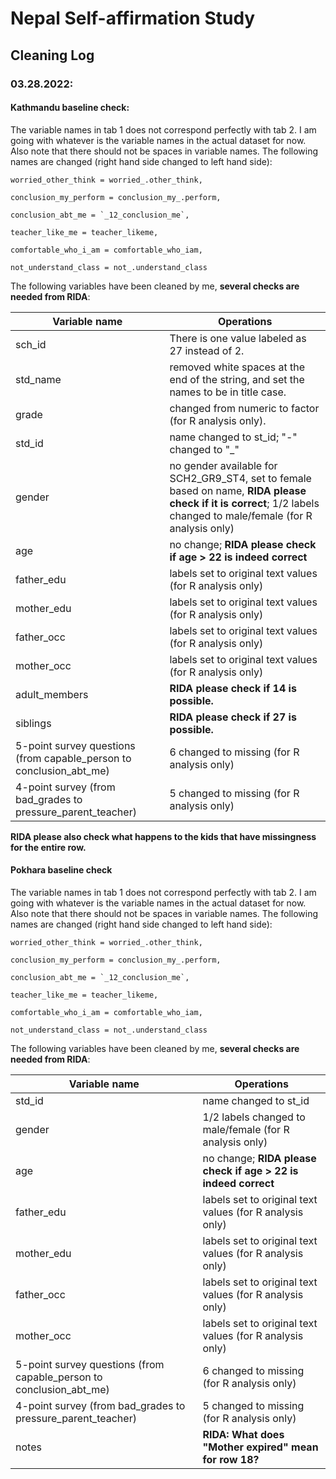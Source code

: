 # Nepal Self-affirmation Study

## Cleaning Log

### **03.28.2022**:

#### **Kathmandu baseline check:**

The variable names in tab 1 does not correspond perfectly with tab 2. I am going with whatever is the variable names in the actual dataset for now. Also note that there should not be spaces in variable names. The following names are changed (right hand side changed to left hand side):

    worried_other_think = worried_.other_think,

    conclusion_my_perform = conclusion_my_.perform,

    conclusion_abt_me = `_12_conclusion_me`,

    teacher_like_me = teacher_likeme,

    comfortable_who_i_am = comfortable_who_iam,

    not_understand_class = not_.understand_class

The following variables have been cleaned by me, **several checks are needed from RIDA**:

| Variable name                                                       | Operations                                                                                                                                                         |
|---------------------------------------------------------------------|--------------------------------------------------------------------------------------------------------------------------------------------------------------------|
| sch_id                                                              | There is one value labeled as 27 instead of 2.                                                                                                                     |
| std_name                                                            | removed white spaces at the end of the string, and set the names to be in title case.                                                                              |
| grade                                                               | changed from numeric to factor (for R analysis only).                                                                                                              |
| std_id                                                              | name changed to st_id; "-" changed to "\_"                                                                                                                         |
| gender                                                              | no gender available for SCH2_GR9_ST4, set to female based on name, **RIDA please check if it is correct**; 1/2 labels changed to male/female (for R analysis only) |
| age                                                                 | no change; **RIDA please check if age \> 22 is indeed correct**                                                                                                    |
| father_edu                                                          | labels set to original text values (for R analysis only)                                                                                                           |
| mother_edu                                                          | labels set to original text values (for R analysis only)                                                                                                           |
| father_occ                                                          | labels set to original text values (for R analysis only)                                                                                                           |
| mother_occ                                                          | labels set to original text values (for R analysis only)                                                                                                           |
| adult_members                                                       | **RIDA please check if 14 is possible.**                                                                                                                           |
| siblings                                                            | **RIDA please check if 27 is possible.**                                                                                                                           |
| 5-point survey questions (from capable_person to conclusion_abt_me) | 6 changed to missing (for R analysis only)                                                                                                                         |
| 4-point survey (from bad_grades to pressure_parent_teacher)         | 5 changed to missing (for R analysis only)                                                                                                                         |

**RIDA please also check what happens to the kids that have missingness for the entire row.**

#### Pokhara baseline check

The variable names in tab 1 does not correspond perfectly with tab 2. I am going with whatever is the variable names in the actual dataset for now. Also note that there should not be spaces in variable names. The following names are changed (right hand side changed to left hand side):

    worried_other_think = worried_.other_think,

    conclusion_my_perform = conclusion_my_.perform,

    conclusion_abt_me = `_12_conclusion_me`,

    teacher_like_me = teacher_likeme,

    comfortable_who_i_am = comfortable_who_iam,

    not_understand_class = not_.understand_class

The following variables have been cleaned by me, **several checks are needed from RIDA**:

| Variable name                                                       | Operations                                                      |
|---------------------------------------------------------------------|-----------------------------------------------------------------|
| std_id                                                              | name changed to st_id                                           |
| gender                                                              | 1/2 labels changed to male/female (for R analysis only)         |
| age                                                                 | no change; **RIDA please check if age \> 22 is indeed correct** |
| father_edu                                                          | labels set to original text values (for R analysis only)        |
| mother_edu                                                          | labels set to original text values (for R analysis only)        |
| father_occ                                                          | labels set to original text values (for R analysis only)        |
| mother_occ                                                          | labels set to original text values (for R analysis only)        |
| 5-point survey questions (from capable_person to conclusion_abt_me) | 6 changed to missing (for R analysis only)                      |
| 4-point survey (from bad_grades to pressure_parent_teacher)         | 5 changed to missing (for R analysis only)                      |
| notes                                                               | **RIDA: What does "Mother expired" mean for row 18?**           |
